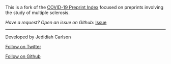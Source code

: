 <!-- Place this tag in your head or just before your close body tag. -->
<script async defer src="https://buttons.github.io/buttons.js"></script>
<script async src="https://platform.twitter.com/widgets.js" charset="utf-8"></script>

This is a fork of the [COVID-19 Preprint Index](https://covid19preprints.app) focused on preprints involving the study of multiple sclerosis.

_Have a request? Open an issue on Github:_ <a class="github-button" href="https://github.com/jedmsp/covid_preprint_dashboard/issues" data-icon="octicon-issue-opened" aria-label="Issue jedmsp/covid_preprint_dashboard on GitHub">Issue</a>

-----------------------------

Developed by Jedidiah Carlson

<a class="twitter-follow-button" href="https://twitter.com/jedmsp?ref_src=twsrc%5Etfw" data-show-count="false">Follow on Twitter</a>

<!-- Place this tag where you want the button to render. -->
<a class="github-button" href="https://github.com/carjed" aria-label="Follow on GitHub">Follow on Github</a>